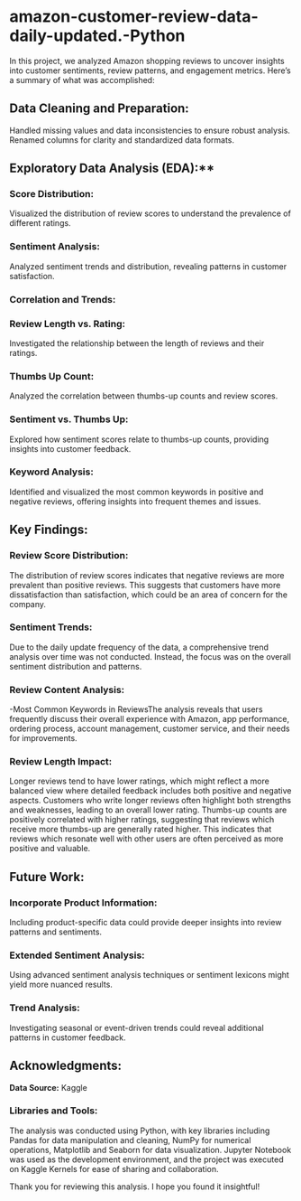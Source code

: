 # amazon-customer-review-data-daily-updated.-Python
In this project, we analyzed Amazon shopping reviews to uncover insights into customer sentiments, review patterns, and engagement metrics. Here’s a summary of what was accomplished:

## Data Cleaning and Preparation:

Handled missing values and data inconsistencies to ensure robust analysis.
Renamed columns for clarity and standardized data formats.
## Exploratory Data Analysis (EDA):**

### Score Distribution:
Visualized the distribution of review scores to understand the prevalence of different ratings.
### Sentiment Analysis:
Analyzed sentiment trends and distribution, revealing patterns in customer satisfaction.
### Correlation and Trends:

### Review Length vs. Rating:
Investigated the relationship between the length of reviews and their ratings.
### Thumbs Up Count:
Analyzed the correlation between thumbs-up counts and review scores.
### Sentiment vs. Thumbs Up: 
Explored how sentiment scores relate to thumbs-up counts, providing insights into customer feedback.
### Keyword Analysis:
Identified and visualized the most common keywords in positive and negative reviews, offering insights into frequent themes and issues.

## Key Findings:
### Review Score Distribution:
The distribution of review scores indicates that negative reviews are more prevalent than positive reviews. This suggests that customers have more dissatisfaction than satisfaction, which could be an area of concern for the company.
### Sentiment Trends:
Due to the daily update frequency of the data, a comprehensive trend analysis over time was not conducted. Instead, the focus was on the overall sentiment distribution and patterns.
### Review Content Analysis:
-Most Common Keywords in ReviewsThe analysis reveals that users frequently discuss their overall experience with Amazon, app performance, ordering process, account management, customer service, and their needs for improvements.
### Review Length Impact:
Longer reviews tend to have lower ratings, which might reflect a more balanced view where detailed feedback includes both positive and negative aspects. Customers who write longer reviews often highlight both strengths and weaknesses, leading to an overall lower rating.
Thumbs-up counts are positively correlated with higher ratings, suggesting that reviews which receive more thumbs-up are generally rated higher. This indicates that reviews which resonate well with other users are often perceived as more positive and valuable.
## Future Work:
### Incorporate Product Information: 
Including product-specific data could provide deeper insights into review patterns and sentiments.
### Extended Sentiment Analysis: 
Using advanced sentiment analysis techniques or sentiment lexicons might yield more nuanced results.
### Trend Analysis: 
Investigating seasonal or event-driven trends could reveal additional patterns in customer feedback.
## Acknowledgments:
**Data Source:**  Kaggle
### Libraries and Tools: 
The analysis was conducted using Python, with key libraries including Pandas for data manipulation and cleaning, NumPy for numerical operations, Matplotlib and Seaborn for data visualization. Jupyter Notebook was used as the development environment, and the project was executed on Kaggle Kernels for ease of sharing and collaboration.

Thank you for reviewing this analysis. I hope you found it insightful!

